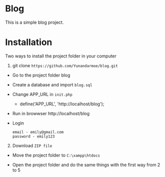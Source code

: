 # Blog

This is a simple blog project.

# Installation

Two ways to install the project folder in your computer

1. git clone `https://github.com/Yunandarmoe/blog.git`

- Go to the project folder blog

- Create a database and import `blog.sql`

- Change APP_URL in `init.php`
  - define('APP_URL', 'http://localhost/blog');

- Run in browwser http://localhost/blog

- Login

  ```
  email - emily@gmail.com
  password - emily123
  ```

2. Download `ZIP file`

- Move the project folder to `C:\xampp\htdocs`

- Open the project folder and do the same things with the first way from 2 to 5







